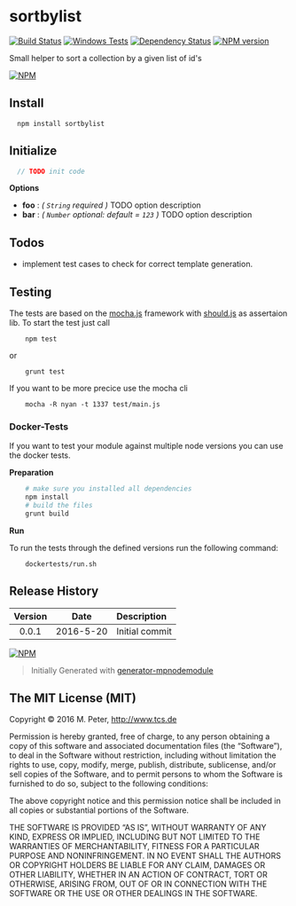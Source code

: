 sortbylist
============

[![Build Status](https://secure.travis-ci.org/mpneuried/sortbylist.png?branch=master)](http://travis-ci.org/mpneuried/sortbylist)
[![Windows Tests](https://img.shields.io/appveyor/ci/mpneuried/sortbylist.svg?label=Windows%20Test)]()
[![Dependency Status](https://david-dm.org/mpneuried/sortbylist.png)](https://david-dm.org/mpneuried/sortbylist)
[![NPM version](https://badge.fury.io/js/sortbylist.png)](http://badge.fury.io/js/sortbylist)

Small helper to sort a collection by a given list of id&#39;s

[![NPM](https://nodei.co/npm/sortbylist.png?downloads=true&stars=true)](https://nodei.co/npm/sortbylist/)

## Install

```
  npm install sortbylist
```

## Initialize

```js
  // TODO init code
```

**Options** 

- **foo** : *( `String` required )* TODO option description
- **bar** : *( `Number` optional: default = `123` )* TODO option description

## Todos

 * implement test cases to check for correct template generation.

## Testing

The tests are based on the [mocha.js](https://mochajs.org/) framework with [should.js](https://shouldjs.github.io/) as assertaion lib.
To start the test just call

```
	npm test
```

or

```
	grunt test
```

If you want to be more precice use the mocha cli

```
	mocha -R nyan -t 1337 test/main.js
```

### Docker-Tests

If you want to test your module against multiple node versions you can use the docker tests.

**Preparation**

```sh
	# make sure you installed all dependencies
	npm install
	# build the files
	grunt build
```

**Run**

To run the tests through the defined versions run the following command:

```
	dockertests/run.sh
```


## Release History
|Version|Date|Description|
|:--:|:--:|:--|
|0.0.1|2016-5-20|Initial commit|

[![NPM](https://nodei.co/npm-dl/sortbylist.png?months=6)](https://nodei.co/npm/sortbylist/)

> Initially Generated with [generator-mpnodemodule](https://github.com/mpneuried/generator-mpnodemodule)

## The MIT License (MIT)

Copyright © 2016 M. Peter, http://www.tcs.de

Permission is hereby granted, free of charge, to any person obtaining a copy of this software and associated documentation files (the “Software”), to deal in the Software without restriction, including without limitation the rights to use, copy, modify, merge, publish, distribute, sublicense, and/or sell copies of the Software, and to permit persons to whom the Software is furnished to do so, subject to the following conditions:

The above copyright notice and this permission notice shall be included in all copies or substantial portions of the Software.

THE SOFTWARE IS PROVIDED “AS IS”, WITHOUT WARRANTY OF ANY KIND, EXPRESS OR IMPLIED, INCLUDING BUT NOT LIMITED TO THE WARRANTIES OF MERCHANTABILITY, FITNESS FOR A PARTICULAR PURPOSE AND NONINFRINGEMENT. IN NO EVENT SHALL THE AUTHORS OR COPYRIGHT HOLDERS BE LIABLE FOR ANY CLAIM, DAMAGES OR OTHER LIABILITY, WHETHER IN AN ACTION OF CONTRACT, TORT OR OTHERWISE, ARISING FROM, OUT OF OR IN CONNECTION WITH THE SOFTWARE OR THE USE OR OTHER DEALINGS IN THE SOFTWARE.
